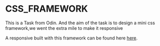 # CSS_FRAMEWORK



This is a Task from Odin.
And the aim of the task is to design a mini css framework,we went the extra mile to make it responsive


A responsive built with this framework can be found here <a href="https://osinakayah.github.io/CSS_FRAMEWORK/">here</a>.



